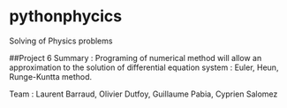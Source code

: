 # pythonphycics
Solving of Physics problems 

##Project 6 
Summary : Programing of numerical method will allow an approximation to the solution of differential equation system : Euler, Heun, Runge-Kuntta method.

Team : Laurent Barraud, Olivier Dutfoy, Guillaume Pabia, Cyprien Salomez  